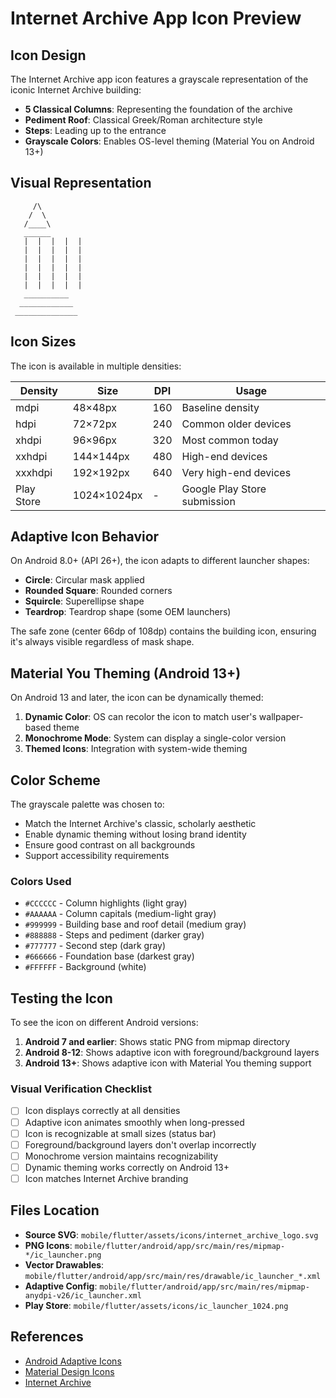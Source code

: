 # Internet Archive App Icon Preview

## Icon Design

The Internet Archive app icon features a grayscale representation of the iconic Internet Archive building:

- **5 Classical Columns**: Representing the foundation of the archive
- **Pediment Roof**: Classical Greek/Roman architecture style
- **Steps**: Leading up to the entrance
- **Grayscale Colors**: Enables OS-level theming (Material You on Android 13+)

## Visual Representation

```
     /\
    /  \
   /____\
   ______
   |  |  |  |  |
   |  |  |  |  |
   |  |  |  |  |
   |  |  |  |  |
   |  |  |  |  |
   |  |  |  |  |
   __________
  ____________
 ______________
```

## Icon Sizes

The icon is available in multiple densities:

| Density | Size      | DPI  | Usage                    |
|---------|-----------|------|--------------------------|
| mdpi    | 48×48px   | 160  | Baseline density         |
| hdpi    | 72×72px   | 240  | Common older devices     |
| xhdpi   | 96×96px   | 320  | Most common today        |
| xxhdpi  | 144×144px | 480  | High-end devices         |
| xxxhdpi | 192×192px | 640  | Very high-end devices    |
| Play Store | 1024×1024px | - | Google Play Store submission |

## Adaptive Icon Behavior

On Android 8.0+ (API 26+), the icon adapts to different launcher shapes:

- **Circle**: Circular mask applied
- **Rounded Square**: Rounded corners
- **Squircle**: Superellipse shape
- **Teardrop**: Teardrop shape (some OEM launchers)

The safe zone (center 66dp of 108dp) contains the building icon, ensuring it's always visible regardless of mask shape.

## Material You Theming (Android 13+)

On Android 13 and later, the icon can be dynamically themed:

1. **Dynamic Color**: OS can recolor the icon to match user's wallpaper-based theme
2. **Monochrome Mode**: System can display a single-color version
3. **Themed Icons**: Integration with system-wide theming

## Color Scheme

The grayscale palette was chosen to:
- Match the Internet Archive's classic, scholarly aesthetic
- Enable dynamic theming without losing brand identity
- Ensure good contrast on all backgrounds
- Support accessibility requirements

### Colors Used

- `#CCCCCC` - Column highlights (light gray)
- `#AAAAAA` - Column capitals (medium-light gray)
- `#999999` - Building base and roof detail (medium gray)
- `#888888` - Steps and pediment (darker gray)
- `#777777` - Second step (dark gray)
- `#666666` - Foundation base (darkest gray)
- `#FFFFFF` - Background (white)

## Testing the Icon

To see the icon on different Android versions:

1. **Android 7 and earlier**: Shows static PNG from mipmap directory
2. **Android 8-12**: Shows adaptive icon with foreground/background layers
3. **Android 13+**: Shows adaptive icon with Material You theming support

### Visual Verification Checklist

- [ ] Icon displays correctly at all densities
- [ ] Adaptive icon animates smoothly when long-pressed
- [ ] Icon is recognizable at small sizes (status bar)
- [ ] Foreground/background layers don't overlap incorrectly
- [ ] Monochrome version maintains recognizability
- [ ] Dynamic theming works correctly on Android 13+
- [ ] Icon matches Internet Archive branding

## Files Location

- **Source SVG**: `mobile/flutter/assets/icons/internet_archive_logo.svg`
- **PNG Icons**: `mobile/flutter/android/app/src/main/res/mipmap-*/ic_launcher.png`
- **Vector Drawables**: `mobile/flutter/android/app/src/main/res/drawable/ic_launcher_*.xml`
- **Adaptive Config**: `mobile/flutter/android/app/src/main/res/mipmap-anydpi-v26/ic_launcher.xml`
- **Play Store**: `mobile/flutter/assets/icons/ic_launcher_1024.png`

## References

- [Android Adaptive Icons](https://developer.android.com/develop/ui/views/launch/icon_design_adaptive)
- [Material Design Icons](https://m3.material.io/styles/icons/overview)
- [Internet Archive](https://archive.org/about/)
